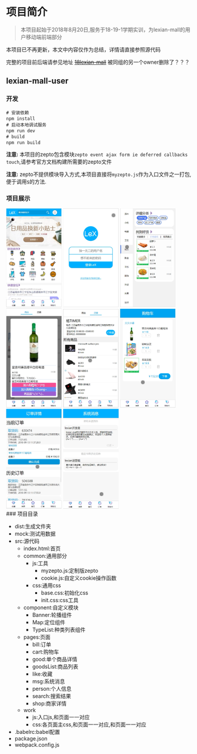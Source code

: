 # 项目简介
> 本项目起始于2018年8月20日,服务于18-19-1学期实训，为lexian-mall的用户移动端前端部分

本项目已不再更新，本文中内容仅作为总结，详情请直接参照源代码

完整的项目前后端请参见地址 ~~[18lexian-mall](https://github.com/18Lexian-Mall)~~
被同组的另一个owner删除了？？？

## lexian-mall-user

### 开发
```shell
# 安装依赖
npm install
# 启动本地调试服务
npm run dev
# build
npm run build
```
**注意:** 本项目的zepto包含模块`zepto event ajax form ie deferred callbacks touch`,请参考官方文档构建所需要的zepto文件

**注意:** zepto不提供模块导入方式,本项目直接将`myzepto.js`作为入口文件之一打包,便于调用`$`的方法.

### 项目展示
<div>
  <img src="./assets/首页.png" width="30%"/>
  <img src="./assets/登录.png" width="30%"/>
  <img src="./assets/商品列表.png" width="30%"/>
  <img src="./assets/商品详情.png" width="30%"/>
  <img src="./assets/店铺详情.png" width="30%"/>
  <img src="./assets/购物车.png" width="30%"/>
  <img src="./assets/订单.png" width="30%"/>
  <img src="./assets/消息.png" width="30%"/>
</div>
### 项目目录

- dist:生成文件夹
- mock:测试用数据
- src:源代码
  - index.html:首页
  - common:通用部分
    - js:工具
      - myzepto.js:定制版zepto
      - cookie.js:自定义cookie操作函数
    - css:通用css
      - base.css:初始化css
      - init.css:css工具
  - component:自定义模块
    - Banner:轮播组件
    - Map:定位组件
    - TypeList:种类列表组件
  - pages:页面
    - bill:订单
    - cart:购物车
    - good:单个商品详情
    - goodsList:商品列表
    - like:收藏
    - msg:系统消息
    - person:个人信息
    - search:搜索结果
    - shop:商家详情
  - work
    - js:入口js,和页面一一对应
    - css:各页面主css,和页面一一对应,和页面一一对应
- .babelrc:babel配置
- package.json
- webpack.config.js


